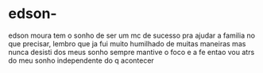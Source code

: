 # edson-
edson moura tem o sonho de ser um mc de sucesso pra ajudar a familia no que precisar, lembro que ja fui muito humilhado de muitas maneiras mas nunca desisti dos meus sonho sempre mantive o foco e a fe
entao vou atrs do meu sonho independente do q acontecer
